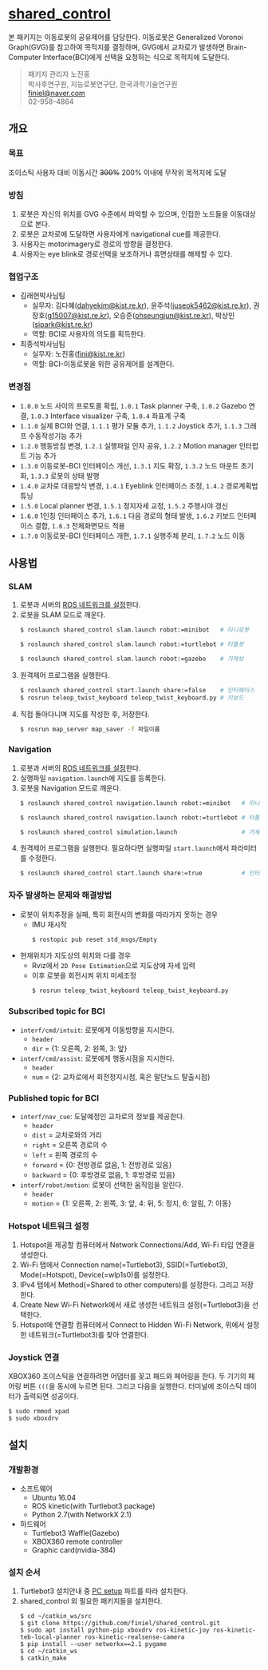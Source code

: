 # [shared_control](https://github.com/finiel/shared_control)
본 패키지는 이동로봇의 공유제어를 담당한다. 이동로봇은 Generalized Voronoi Graph(GVG)를 참고하여 목적지를 결정하며, GVG에서 교차로가 발생하면 Brain-Computer Interface(BCI)에게 선택을 요청하는 식으로 목적지에 도달한다.

> 패키지 관리자 노진홍
<br> 박사후연구원, 지능로봇연구단, 한국과학기술연구원
<br> finiel@naver.com
<br> 02-958-4864


## 개요
### 목표
조이스틱 사용자 대비 이동시간 ~~300%~~ 200% 이내에 무작위 목적지에 도달

### 방침
1. 로봇은 자신의 위치를 GVG 수준에서 파악할 수 있으며, 인접한 노드들을 이동대상으로 본다.
2. 로봇은 교차로에 도달하면 사용자에게 navigational cue를 제공한다.
3. 사용자는 motorimagery로 경로의 방향을 결정한다.
4. 사용자는 eye blink로 경로선택을 보조하거나 휴면상태를 해제할 수 있다.

### 협업구조
- 김래현박사님팀
    - 실무자: 김다혜(dahyekim@kist.re.kr), 윤주석(juseok5462@kist.re.kr), 권장호(g15007@kist.re.kr), 오승준(ohseungjun@kist.re.kr), 박상인(sipark@kist.re.kr)
    - 역할: BCI로 사용자의 의도를 획득한다.
- 최종석박사님팀
    - 실무자: 노진홍(fini@kist.re.kr)
    - 역할: BCI-이동로봇을 위한 공유제어를 설계한다.

### 변경점
- `1.0.0` 노드 사이의 프로토콜 확립, `1.0.1` Task planner 구축, `1.0.2` Gazebo 연결, `1.0.3` Interface visualizer 구축, `1.0.4` 좌표계 구축
- `1.1.0` 실제 BCI와 연결, `1.1.1` 평가 모듈 추가, `1.1.2` Joystick 추가, `1.1.3` 그래프 수동작성기능 추가
- `1.2.0` 행동방침 변경, `1.2.1` 실행파일 인자 공유, `1.2.2` Motion manager 인터럽트 기능 추가
- `1.3.0` 이동로봇-BCI 인터페이스 개선, `1.3.1` 지도 확장, `1.3.2` 노드 마운트 초기화, `1.3.3` 로봇의 상태 발행
- `1.4.0` 교차로 대응방식 변경, `1.4.1` Eyeblink 인터페이스 조정, `1.4.2` 경로계획법 튜닝
- `1.5.0` Local planner 변경, `1.5.1` 정지자세 교정, `1.5.2` 주행시야 갱신
- `1.6.0` 1인칭 인터페이스 추가, `1.6.1` 다음 경로의 형태 발생, `1.6.2` 키보드 인터페이스 결합, `1.6.3` 전체화면모드 적용
- `1.7.0` 이동로봇-BCI 인터페이스 개편, `1.7.1` 실행주체 분리, `1.7.2` 노드 이동


## 사용법
### SLAM
1. 로봇과 서버의 [ROS 네트워크를 설정](http://wiki.ros.org/ROS/NetworkSetup)한다.
2. 로봇을 SLAM 모드로 깨운다.
    ``` bash
    $ roslaunch shared_control slam.launch robot:=minibot   # 미니로봇
    ```
    ``` bash
    $ roslaunch shared_control slam.launch robot:=turtlebot # 터틀봇
    ```
    ``` bash
    $ roslaunch shared_control slam.launch robot:=gazebo    # 가제보
    ```
3. 원격제어 프로그램을 실행한다.
    ``` bash
    $ roslaunch shared_control start.launch share:=false    # 인터페이스
    $ rosrun teleop_twist_keyboard teleop_twist_keyboard.py # 키보드
    ```
4. 직접 돌아다니며 지도를 작성한 후, 저장한다.
    ``` bash
    $ rosrun map_server map_saver -f 파일이름
    ```

### Navigation
1. 로봇과 서버의 [ROS 네트워크를 설정](http://wiki.ros.org/ROS/NetworkSetup)한다.
2. 실행파일 `navigation.launch`에 지도를 등록한다.
3. 로봇을 Navigation 모드로 깨운다.
    ``` bash
    $ roslaunch shared_control navigation.launch robot:=minibot   # 미니로봇
    ```
    ``` bash
    $ roslaunch shared_control navigation.launch robot:=turtlebot # 터틀봇
    ```
    ``` bash
    $ roslaunch shared_control simulation.launch                  # 가제보
    ```
4. 원격제어 프로그램을 실행한다. 필요하다면 실행파일 `start.launch`에서 파라미터를 수정한다.
    ``` bash
    $ roslaunch shared_control start.launch share:=true           # 인터페이스
    ```

### 자주 발생하는 문제와 해결방법
- 로봇이 위치추정을 실패, 특히 회전시의 변화를 따라가지 못하는 경우
    - IMU 재시작
        ``` bash
        $ rostopic pub reset std_msgs/Empty
        ```
- 현재위치가 지도상의 위치와 다를 경우
    - Rviz에서 `2D Pose Estimation`으로 지도상에 자세 입력
    - 이후 로봇을 회전시켜 위치 미세조정
        ``` bash
        $ rosrun teleop_twist_keyboard teleop_twist_keyboard.py
        ```

### Subscribed topic for BCI
- `interf/cmd/intuit`: 로봇에게 이동방향을 지시한다.
    - `header`
    - `dir` = {1: 오른쪽, 2: 왼쪽, 3: 앞}
- `interf/cmd/assist`: 로봇에게 행동시점을 지시한다.
    - `header`
    - `num` = {2: 교차로에서 회전정지시점, 혹은 말단노드 탈출시점}

### Published topic for BCI
- `interf/nav_cue`: 도달예정인 교차로의 정보를 제공한다.
    - `header`
    - `dist` = 교차로와의 거리
    - `right` = 오른쪽 경로의 수
    - `left` = 왼쪽 경로의 수
    - `forward` = {0: 전방경로 없음, 1: 전방경로 있음}
    - `backward` = {0: 후방경로 없음, 1: 후방경로 있음}
- `interf/robot/motion`: 로봇이 선택한 움직임을 알린다.
    - `header`
    - `motion` = {1: 오른쪽, 2: 왼쪽, 3: 앞, 4: 뒤, 5: 정지, 6: 알림, 7: 이동}

### Hotspot 네트워크 설정
1. Hotspot을 제공할 컴퓨터에서 Network Connections/Add, Wi-Fi 타입 연결을 생성한다.
2. Wi-Fi 탭에서 Connection name(=Turtlebot3), SSID(=Turtlebot3), Mode(=Hotspot), Device(=wlp1s0)를 설정한다.
3. IPv4 탭에서 Method(=Shared to other computers)를 설정한다. 그리고 저장한다.
4. Create New Wi-Fi Network에서 새로 생성한 네트워크 설정(=Turtlebot3)을 선택한다.
5. Hotspot에 연결할 컴퓨터에서 Connect to Hidden Wi-Fi Network, 위에서 설정한 네트워크(=Turtlebot3)를 찾아 연결한다.

### Joystick 연결
XBOX360 조이스틱을 연결하려면 어댑터를 꽂고 패드와 페어링을 한다. 두 기기의 페어링 버튼 `(((`을 동시에 누르면 된다. 그리고 다음을 실행한다. 터미널에 조이스틱 데이터가 출력되면 성공이다.

```
$ sudo rmmod xpad
$ sudo xboxdrv
```


## 설치
### 개발환경
- 소프트웨어
    - Ubuntu 16.04
    - ROS kinetic(with Turtlebot3 package)
    - Python 2.7(with NetworkX 2.1)
- 하드웨어
    - Turtlebot3 Waffle(Gazebo)
    - XBOX360 remote controller
    - Graphic card(nvidia-384)

### 설치 순서
1. Turtlebot3 설치안내 중 [PC setup](http://emanual.robotis.com/docs/en/platform/turtlebot3/pc_setup/) 파트를 따라 설치한다.
2. shared_control 외 필요한 패키지들을 설치한다.
    ```
    $ cd ~/catkin_ws/src
    $ git clone https://github.com/finiel/shared_control.git
    $ sudo apt install python-pip xboxdrv ros-kinetic-joy ros-kinetic-teb-local-planner ros-kinetic-realsense-camera
    $ pip install --user networkx==2.1 pygame
    $ cd ~/catkin_ws
    $ catkin_make
    ```
